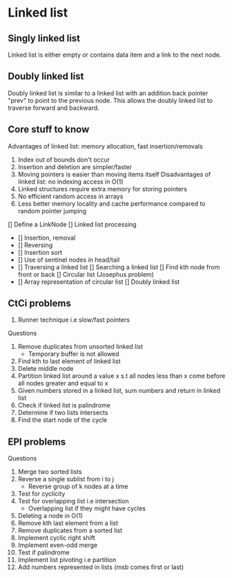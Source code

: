 # Linked list

## Singly linked list
Linked list is either empty or contains data item and a link to the next node.


## Doubly linked list
Doubly linked list is similar to a linked list with an addition back pointer "prev" to point to the previous node. This allows the doubly linked list to traverse forward and backward.


## Core stuff to know

Advantages of linked list: memory allocation, fast insertion/removals
1. Index out of bounds don't occur
2. Insertion and deletion are simpler/faster
3. Moving pointers is easier than moving items itself
Disadvantages of linked list: no indexing access in O(1)
1. Linked structures require extra memory for storing pointers
2. No efficient random access in arrays
3. Less better memory locality and cache performance compared to random pointer jumping

[] Define a LinkNode
[] Linked list processing
- [] Insertion, removal
- [] Reversing
- [] Insertion sort
- [] Use of sentinel nodes in head/tail
- [] Traversing a linked list
[] Searching a linked list
[] Find kth node from front or back
[] Circular list (Josephus problem)
- [] Array representation of circular list
[] Doubly linked list


## CtCi problems

1. Runner technique i.e slow/fast pointers

Questions
1. Remove duplicates from unsorted linked list
    - Temporary buffer is not allowed
2. Find kth to last element of linked list
3. Delete middle node
4. Partition linked list around a value x s.t all nodes less than x come before all nodes greater and equal to x
5. Given numbers stored in a linked list, sum numbers and return in linked list
6. Check if linked list is palindrome
7. Determine if two lists intersects
8. Find the start node of the cycle

## EPI problems

Questions
1. Merge two sorted lists
2. Reverse a single sublist from i to j
    - Reverse group of k nodes at a time
3. Test for cyclicity 
4. Test for overlapping list i.e intersection
    - Overlapping list if they might have cycles
5. Deleting a node in O(1)
6. Remove kth last element from a list
7. Remove duplicates from a sorted list
8. Implement cyclic right shift
9. Implement even-odd merge
10. Test if palindrome
11. Implement list pivoting i.e partition
12. Add numbers represented in lists (msb comes first or last)



